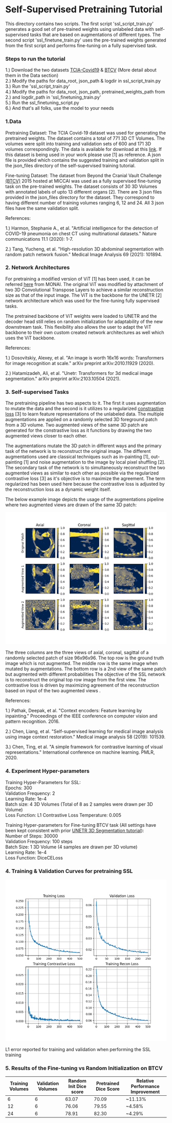 # Self-Supervised Pretraining Tutorial

This directory contains two scripts. The first script 'ssl_script_train.py' generates 
a good set of pre-trained weights using unlabeled data with self-supervised tasks that 
are based on augmentations of different types. The second script 'ssl_finetune_train.py' uses
the pre-trained weights generated from the first script and performs fine-tuning on a fully supervised 
task.

### Steps to run the tutorial
1.) Download the two datasets [TCIA-Covid19](https://wiki.cancerimagingarchive.net/display/Public/CT+Images+in+COVID-19)
& [BTCV](https://www.synapse.org/#!Synapse:syn3193805/wiki/217789) (More detail about them in the Data section)\
2.) Modify the paths for data_root, json_path & logdir in ssl_script_train.py\
3.) Run the 'ssl_script_train.py'\
4.) Modify the paths for data_root, json_path, pretrained_weights_path from 2.) and 
logdir_path in 'ssl_finetuning_train.py'\
5.) Run the ssl_finetuning_script.py\
6.) And that's all folks, use the model to your needs

### 1.Data
Pretraining Dataset: The TCIA Covid-19 dataset was used for generating the pretrained weights.
The dataset contains a total of 771 3D CT Volumes. The volumes were split into training and validation sets
of 600 and 171 3D volumes correspondingly. The data is available for download at this [link](https://wiki.cancerimagingarchive.net/display/Public/CT+Images+in+COVID-19). 
If this dataset is being used in your work 
please use [1] as reference. A json file is provided which contains the suggested training and validation split 
in the json_files directory of the self-supervised training tutorial.

Fine-tuning Dataset: The dataset from Beyond the Cranial Vault Challenge [(BTCV)](https://www.synapse.org/#!Synapse:syn3193805/wiki/217789) 
2015 hosted at MICCAI was used as a fully supervised fine-tuning task on the pre-trained weights. The dataset 
consists of 30 3D Volumes with annotated labels of upto 13 different organs [2]. There are 3 json files provided in the 
json_files directory for the dataset. They correspond to having different number of training volumes ranging 6, 12 and 24. 
All 3 json files have the same validation split.

References:

1.) Harmon, Stephanie A., et al. "Artificial intelligence for the detection of COVID-19 pneumonia on 
chest CT using multinational datasets." Nature communications 11.1 (2020): 1-7.

2.) Tang, Yucheng, et al. "High-resolution 3D abdominal segmentation with random patch network fusion." 
Medical Image Analysis 69 (2021): 101894.

### 2. Network Architectures

For pretraining a modified version of ViT [1] has been used, it can be referred [here](https://docs.monai.io/en/latest/networks.html#vitautoenc) 
from MONAI. The original ViT was modified by attachment of two 3D Convolutional Transpose Layers to achieve a similar 
reconstruction size as that of the input image. The ViT is the backbone for the UNETR [2] network architecture which was
used for the fine-tuning fully supervised tasks.

The pretrained backbone of ViT weights were loaded to UNETR and the decoder head still relies on random initialization 
for adaptability of the new downstream task. This flexibility also allows the user to adapt the ViT backbone to their 
own custom created network architectures as well which uses the ViT backbone.

References:

1.) Dosovitskiy, Alexey, et al. "An image is worth 16x16 words: Transformers for image recognition at scale." 
arXiv preprint arXiv:2010.11929 (2020).

2.) Hatamizadeh, Ali, et al. "Unetr: Transformers for 3d medical image segmentation." 
arXiv preprint arXiv:2103.10504 (2021).

### 3. Self-supervised Tasks

The pretraining pipeline has two aspects to it. The first it uses augmentation to mutate the data and the second is 
it utilizes to a regularized [constrastive loss](https://docs.monai.io/en/latest/losses.html#contrastiveloss) [3] to 
learn feature representations of the unlabeled data. The multiple augmentations are applied on a randomly selected 3D 
foreground patch from a 3D volume. Two augmented views of the same 3D patch are generated for the constrastive loss as 
it functions by drawing the two augmented views closer to each other.

The augmentations mutate the 3D patch in different ways and the primary task of the network is to reconstruct 
the original image. The different augmentations used are classical techniques such as in-painting [1], out-painting [1] 
and noise augmentation to the image by local pixel shuffling [2]. The secondary task of the network is to simultaneously
reconstruct the two augmented views as similar to each other as possible via the regularized contrastive loss [3] as it's 
objective is to maximize the agreement. The term regularized has been used here because the contrastive loss is adjusted
by the reconstruction loss as a dynamic weight itself.

The below example image depicts the usage of the augmentations pipeline where two augmented views are drawn of the same
3D patch:

![image](../figures/ssl_aug_views.png)

The three columns are the three views of axial, coronal, sagittal of a randomly selected patch of size 96x96x96.
The top row is the ground truth image which is not augmented. The middle row is the same image when mutated by augmentations.
The bottom row is a 2nd view of the same patch but augmented with different probabilities
The objective of the SSL network is to reconstruct the original top row image from the first view. The contrastive loss 
is driven by maximizing agreement of the reconstruction based on input of the two augmented views .

References:

1.) Pathak, Deepak, et al. "Context encoders: Feature learning by inpainting." Proceedings of the IEEE conference on 
   computer vision and pattern recognition. 2016.
   
2.) Chen, Liang, et al. "Self-supervised learning for medical image analysis using image context restoration." Medical 
image analysis 58 (2019): 101539.

3.) Chen, Ting, et al. "A simple framework for contrastive learning of visual representations." International conference
on machine learning. PMLR, 2020.

### 4. Experiment Hyper-parameters

Training Hyper-Parameters for SSL: \
Epochs: 300 \
Validation Frequency: 2 \
Learning Rate: 1e-4 \
Batch size: 4 3D Volumes (Total of 8 as 2 samples were drawn per 3D Volume) \
Loss Function: L1 
Contrastive Loss Temperature: 0.005

Training Hyper-parameters for Fine-tuning BTCV task (All settings have been kept consistent with prior [UNETR 3D 
Segmentation tutorial](https://github.com/Project-MONAI/tutorials/blob/master/3d_segmentation/unetr_btcv_segmentation_3d.ipynb)): \
Number of Steps: 30000 \
Validation Frequency: 100 steps \
Batch Size: 1 3D Volume (4 samples are drawn per 3D volume) \
Learning Rate: 1e-4 \
Loss Function: DiceCELoss 

### 4. Training & Validation Curves for pretraining SSL

![image](../figures/ssl_pretrain_losses.png)

L1 error reported for training and validation when performing the SSL training

### 5. Results of the Fine-tuning vs Random Initialization on BTCV

| Training Volumes      | Validation Volumes | Random Init Dice score | Pretrained Dice Score | Relative Performance Improvement |
| ----------------      | ----------------   | ----------------       | ----------------      | ----------------        |
| 6      | 6 | 63.07 | 70.09 | ~11.13% |
| 12      | 6 | 76.06 | 79.55 | ~4.58% |
| 24      | 6 | 78.91 | 82.30 | ~4.29% |

